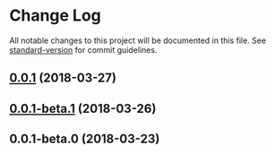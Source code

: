 # Change Log

All notable changes to this project will be documented in this file. See [standard-version](https://github.com/conventional-changelog/standard-version) for commit guidelines.

<a name="0.0.1"></a>
## [0.0.1](https://github.com/yussan/seal-middleware/compare/v0.0.1-beta.1...v0.0.1) (2018-03-27)



<a name="0.0.1-beta.1"></a>
## [0.0.1-beta.1](https://github.com/yussan/seal-middleware/compare/v0.0.1-beta.0...v0.0.1-beta.1) (2018-03-26)



<a name="0.0.1-beta.0"></a>
## 0.0.1-beta.0 (2018-03-23)
